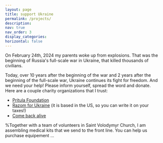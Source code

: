 ```yaml
---
layout: page
title: support Ukraine
permalink: /projects/
description: 
nav: true
nav_order: 3
display_categories:
horizontal: false
---
```

On February 24th, 2024 my parents woke up from explosions. That was the beginning of Russia's full-scale war in Ukraine, that killed thousands of civilians. 

Today, over 10 years after the beginning of the war and 2 years after the beginning of the full-scale war, Ukraine continues its fight for freedom. And we need your help! Please inform yourself, spread the word and donate. Here are a couple charity organizations that I trust:
- [Pritula Foundation](https://prytulafoundation.org/en)
- [Razom for Ukraine](https://www.razomforukraine.org/) (it is based in the US, so you can write it on your taxes!)
- [Come back alive](https://savelife.in.ua/en/)



%Together with a team of volunteers in Saint Volodymyr Church, I am assembling medical kits that we send to the front line. You can help us purchase equipement ...
